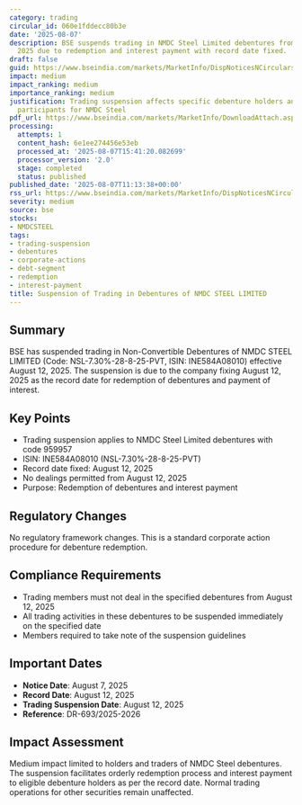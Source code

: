 ```yaml
---
category: trading
circular_id: 060e1fddecc80b3e
date: '2025-08-07'
description: BSE suspends trading in NMDC Steel Limited debentures from August 12,
  2025 due to redemption and interest payment with record date fixed.
draft: false
guid: https://www.bseindia.com/markets/MarketInfo/DispNoticesNCirculars.aspx?Noticeid={BD7EE595-9196-4204-8370-E60DD8EE9C70}&noticeno=20250807-23&dt=08/07/2025&icount=23&totcount=68&flag=0
impact: medium
impact_ranking: medium
importance_ranking: medium
justification: Trading suspension affects specific debenture holders and debt market
  participants for NMDC Steel
pdf_url: https://www.bseindia.com/markets/MarketInfo/DownloadAttach.aspx?id=20250807-23&attachedId=
processing:
  attempts: 1
  content_hash: 6e1ee274456e53eb
  processed_at: '2025-08-07T15:41:20.082699'
  processor_version: '2.0'
  stage: completed
  status: published
published_date: '2025-08-07T11:13:38+00:00'
rss_url: https://www.bseindia.com/markets/MarketInfo/DispNoticesNCirculars.aspx?Noticeid={BD7EE595-9196-4204-8370-E60DD8EE9C70}&noticeno=20250807-23&dt=08/07/2025&icount=23&totcount=68&flag=0
severity: medium
source: bse
stocks:
- NMDCSTEEL
tags:
- trading-suspension
- debentures
- corporate-actions
- debt-segment
- redemption
- interest-payment
title: Suspension of Trading in Debentures of NMDC STEEL LIMITED
---
```


## Summary

BSE has suspended trading in Non-Convertible Debentures of NMDC STEEL LIMITED (Code: NSL-7.30%-28-8-25-PVT, ISIN: INE584A08010) effective August 12, 2025. The suspension is due to the company fixing August 12, 2025 as the record date for redemption of debentures and payment of interest.

## Key Points

- Trading suspension applies to NMDC Steel Limited debentures with code 959957
- ISIN: INE584A08010 (NSL-7.30%-28-8-25-PVT)
- Record date fixed: August 12, 2025
- No dealings permitted from August 12, 2025
- Purpose: Redemption of debentures and interest payment

## Regulatory Changes

No regulatory framework changes. This is a standard corporate action procedure for debenture redemption.

## Compliance Requirements

- Trading members must not deal in the specified debentures from August 12, 2025
- All trading activities in these debentures to be suspended immediately on the specified date
- Members required to take note of the suspension guidelines

## Important Dates

- **Notice Date**: August 7, 2025
- **Record Date**: August 12, 2025
- **Trading Suspension Date**: August 12, 2025
- **Reference**: DR-693/2025-2026

## Impact Assessment

Medium impact limited to holders and traders of NMDC Steel debentures. The suspension facilitates orderly redemption process and interest payment to eligible debenture holders as per the record date. Normal trading operations for other securities remain unaffected.
